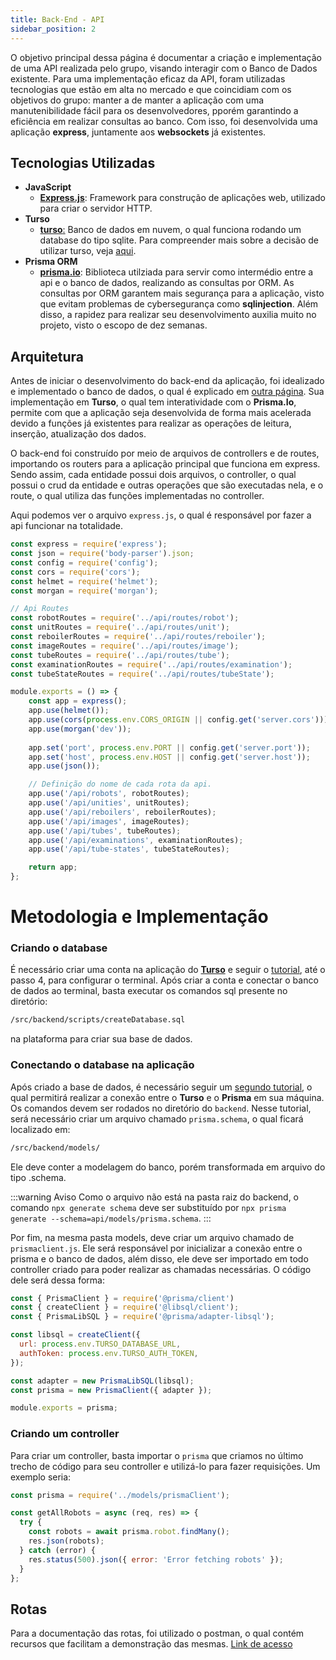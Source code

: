 ```yaml
---
title: Back-End - API
sidebar_position: 2
---
```


O objetivo principal dessa página é documentar a criação e implementação de uma API realizada pelo grupo, visando interagir com o Banco de Dados existente. Para uma implementação eficaz da API, foram utilizadas tecnologias que estão em alta no mercado e que coincidiam com os objetivos do grupo: manter a de manter a aplicação com uma manutenibilidade fácil para os desenvolvedores, pporém garantindo a eficiência em realizar consultas ao banco. Com isso, foi desenvolvida uma aplicação **express**, juntamente aos **websockets** já existentes.

## Tecnologias Utilizadas

- **JavaScript**
  - **[Express.js](https://expressjs.com/)**: Framework para construção de aplicações web, utilizado para criar o servidor HTTP.
- **Turso**
  - [**turso**:](https://turso.tech/) Banco de dados em nuvem, o qual funciona rodando um database do tipo sqlite. Para compreender mais sobre a decisão de utilizar turso, veja [aqui]((/Sprint%204/banco_de_dados.md)).
- **Prisma ORM**
  - [**prisma.io**](https://www.prisma.io/docs/orm/prisma-schema/overview): Biblioteca utilziada para servir como intermédio entre a api e o banco de dados, realizando as consultas por ORM. As consultas por ORM garantem mais segurança para a aplicação, visto que evitam problemas de cybersegurança como **sqlinjection**. Além disso, a rapidez para realizar seu desenvolvimento auxilia muito no projeto, visto o escopo de dez semanas.


## Arquitetura

Antes de iniciar o desenvolvimento do back-end da aplicação,  foi idealizado e implementado o banco de dados, o qual é explicado em [outra página](/Sprint%204/banco_de_dados.md). Sua implementação em **Turso**, o qual tem interatividade com o **Prisma.Io**, permite com que a aplicação seja desenvolvida de forma mais acelerada devido a funções já existentes para realizar as operações de leitura, inserção, atualização dos dados.

O back-end foi construído por meio de arquivos de controllers e de routes, importando os routers para a aplicação principal que funciona em express. Sendo assim, cada entidade possui dois arquivos, o controller, o qual possui o crud da entidade e outras operações que são executadas nela, e o route, o qual utiliza das funções implementadas no controller.

Aqui podemos ver o arquivo `express.js`, o qual é responsável por fazer a api funcionar na totalidade.

```javascript
const express = require('express');
const json = require('body-parser').json;
const config = require('config');
const cors = require('cors');
const helmet = require('helmet');
const morgan = require('morgan');

// Api Routes
const robotRoutes = require('../api/routes/robot');
const unitRoutes = require('../api/routes/unit');
const reboilerRoutes = require('../api/routes/reboiler');
const imageRoutes = require('../api/routes/image');
const tubeRoutes = require('../api/routes/tube');
const examinationRoutes = require('../api/routes/examination');
const tubeStateRoutes = require('../api/routes/tubeState'); 

module.exports = () => {
    const app = express();
    app.use(helmet());
    app.use(cors(process.env.CORS_ORIGIN || config.get('server.cors')));
    app.use(morgan('dev'));
    
    app.set('port', process.env.PORT || config.get('server.port'));
    app.set('host', process.env.HOST || config.get('server.host'));
    app.use(json());

    // Definição do nome de cada rota da api.
    app.use('/api/robots', robotRoutes);
    app.use('/api/unities', unitRoutes);
    app.use('/api/reboilers', reboilerRoutes);
    app.use('/api/images', imageRoutes);
    app.use('/api/tubes', tubeRoutes);
    app.use('/api/examinations', examinationRoutes);
    app.use('/api/tube-states', tubeStateRoutes);

    return app;
};
```

# Metodologia e Implementação

### Criando o database
É necessário criar uma conta na aplicação do [**Turso**](https://turso.tech/) e seguir o [tutorial](https://docs.turso.tech/quickstart), até o passo 4, para configurar o terminal. Após criar a conta e conectar o banco de dados ao terminal, basta executar os comandos sql presente no diretório:
```bash
/src/backend/scripts/createDatabase.sql
```
 na plataforma para criar sua base de dados.

### Conectando o database na aplicação
Após criado a base de dados, é necessário seguir um [segundo tutorial](https://docs.turso.tech/sdk/ts/orm/prisma), o qual permitirá realizar a conexão entre o **Turso** e o **Prisma** em sua máquina. Os comandos devem ser rodados no diretório do `backend`. Nesse tutorial, será necessário criar um arquivo chamado `prisma.schema`, o qual ficará localizado em: 
```bash
/src/backend/models/
```
Ele deve conter a modelagem do banco, porém transformada em arquivo do tipo .schema. 

:::warning Aviso
Como o arquivo não está na pasta raiz do backend, o comando `npx generate schema` deve ser substituído por `npx prisma generate --schema=api/models/prisma.schema`.
:::

Por fim, na mesma pasta models, deve criar um arquivo chamado de `prismaclient.js`. Ele será responsável por inicializar a conexão entre o prisma e o banco de dados, além disso, ele deve ser importado em todo controller criado para poder realizar as chamadas necessárias. O código dele será dessa forma: 
```javascript
const { PrismaClient } = require('@prisma/client')
const { createClient } = require('@libsql/client');
const { PrismaLibSQL } = require('@prisma/adapter-libsql');

const libsql = createClient({
  url: process.env.TURSO_DATABASE_URL,
  authToken: process.env.TURSO_AUTH_TOKEN,
});

const adapter = new PrismaLibSQL(libsql);
const prisma = new PrismaClient({ adapter });

module.exports = prisma;
``` 

### Criando um controller

Para criar um controller, basta importar o `prisma` que criamos no último trecho de código para seu controller e utilizá-lo para fazer requisições. Um exemplo seria:
```javascript
const prisma = require('../models/prismaClient');

const getAllRobots = async (req, res) => {
  try {
    const robots = await prisma.robot.findMany();
    res.json(robots);
  } catch (error) {
    res.status(500).json({ error: 'Error fetching robots' });
  }
};
```
## Rotas 

Para a documentação das rotas, foi utilizado o postman, o qual contém recursos que facilitam a demonstração das mesmas. [Link de acesso](https://www.postman.com/planetary-astronaut-106586/workspace/reboilns-g03/documentation/26958099-16b60531-2533-4099-a7a3-ba5241ad8537)